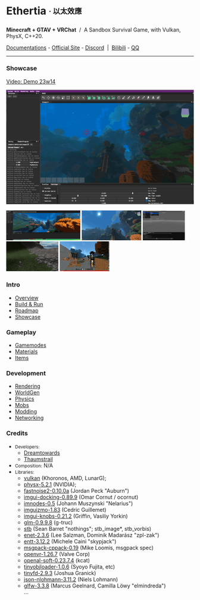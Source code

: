 <!-- <img height="130" align="right" src="https://github.com/Dreamtowards/Ethertia/raw/main/run/screenshots/_figures/ethertia-poster0225d4-lres.jpg"> -->

# Ethertia <sub><sup>· 以太效應</sup></sub>

__Minecraft + GTAV + VRChat__ &nbsp;/&nbsp; A Sandbox Survival Game, with Vulkan, PhysX, C++20.

[Documentations](https://docs.ethertia.com) - 
[Official Site](https://ethertia.com) - 
[Discord](https://discord.gg/2gzHbuXF) &nbsp;|&nbsp;
[Bilibili](https://space.bilibili.com/19483166) - 
[QQ](https://jq.qq.com/?_wv=1027&k=tgM29oDM)

---


### Showcase

[Video: Demo 23w14](https://www.bilibili.com/video/BV1ov4y1H7Eo)

![](https://raw.githubusercontent.com/Dreamtowards/Ethertia/main/run/screenshots/qs230402.png)


<img style="height: 80px;" src="https://github.com/Dreamtowards/Ethertia/raw/main/run/screenshots/Screen Shot 2023-04-03 at 12.00.07 AM.png"> <img style="height: 80px;" src="https://github.com/Dreamtowards/Ethertia/raw/main/run/screenshots/qs230401.png"> <img style="height: 80px;" src="https://github.com/Dreamtowards/Ethertia/raw/main/run/screenshots/qs230310-1.png"> <img style="height: 80px;" src="https://github.com/Dreamtowards/Ethertia/raw/main/run/screenshots/qs221130.png"> <img style="height: 80px;" src="https://github.com/Dreamtowards/Ethertia/raw/main/run/screenshots/_figures/23u07.png"> 


### **Intro**

- [Overview](//docs.ethertia.com/intro)
- [Build & Run](//docs.ethertia.com/intro/build-run)
- [Roadmap](//docs.ethertia.com/intro/roadmap)
- [Showcase](//docs.ethertia.com/intro/showcase)

### **Gameplay**

- [Gamemodes]()
- [Materials]()
- [Items]()

### **Development**

- [Rendering]()
- [WorldGen]()
- [Physics]()
- [Mobs]()
- [Modding]()
- [Networking]()

### **Credits**

- <small>Developers:</small>   
  - [Dreamtowards](https://elytra.dev/~pris)  
  - [Thaumstrail](https://github.com/thaumstrial)
- <small>Composition:</small> N/A
- <small>Libraries:</small>   
  - [vulkan](https://www.vulkan.org/) (Khoronos, AMD, LunarG);   
  - [physx-5.2.1](https://github.com/NVIDIA-Omniverse/PhysX) (NVIDIA);  
  - [fastnoise2-0.10.0a](https://github.com/Auburn/FastNoise2) (Jordan Peck "Auburn")  
  - [imgui-docking-0.89.9](https://github.com/ocornut/imgui/tree/docking) (Omar Cornut / ocornut)  
  - [imnodes-0.5](https://github.com/Nelarius/imnodes) (Johann Muszynski "Nelarius")  
  - [imguizmo-1.83](https://github.com/CedricGuillemet/ImGuizmo) (Cedric Guillemet)  
  - [imgui-knobs-0.21.2](https://github.com/DGriffin91/imgui-rs-knobs) (Griffin, Vasiliy Yorkin)  
  - [glm-0.9.9.8](https://github.com/g-truc/glm) (g-truc)  
  - [stb](https://github.com/nothings/stb) (Sean Barret "nothings"; stb_image*, stb_vorbis)  
  - [enet-2.3.6](https://github.com/zpl-c/enet) (Lee Salzman, Dominik Madarász "zpl-zak")  
  - [entt-3.12.2](https://github.com/skypjack/entt) (Michele Caini "skypjack")  
  - [msgpack-cppack-0.19](https://github.com/mikeloomisgg/cppack) (Mike Loomis, msgpack spec)  
  - [openvr-1.26.7](https://github.com/ValveSoftware/openvr) (Valve Corp)  
  - [openal-soft-0.23.7.4](https://github.com/kcat/openal-soft) (kcat)  
  - [tinyobjloader-1.0.6](https://github.com/tinyobjloader/tinyobjloader) (Syoyo Fujita, etc)  
  - [tinyfd-2.9.3](https://github.com/native-toolkit/libtinyfiledialogs) (Joshua Granick)  
  - [json-nlohmann-3.11.2](https://github.com/nlohmann/json) (Niels Lohmann)  
  - [glfw-3.3.8](https://github.com/glfw/glfw) (Marcus Geelnard, Camilla Löwy "elmindreda")  
... 

